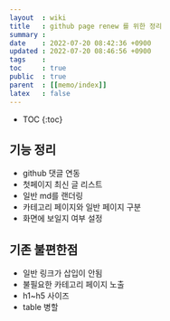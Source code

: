 ```yaml
---
layout  : wiki
title   : github page renew 를 위한 정리
summary : 
date    : 2022-07-20 08:42:36 +0900
updated : 2022-07-20 08:46:56 +0900
tags    : 
toc     : true
public  : true
parent  : [[memo/index]]
latex   : false
---
```

* TOC
{:toc}

## 기능 정리
- github 댓글 연동
- 첫페이지 최신 글 리스트
- 일반 md를 랜더링
- 카테고리 페이지와 일반 페이지 구분
- 화면에 보일지 여부 설정
 
## 기존 불편한점
- 일반 링크가 삽입이 안됨
- 불필요한 카테고리 페이지 노출
- h1~h5 사이즈
- table 병할
